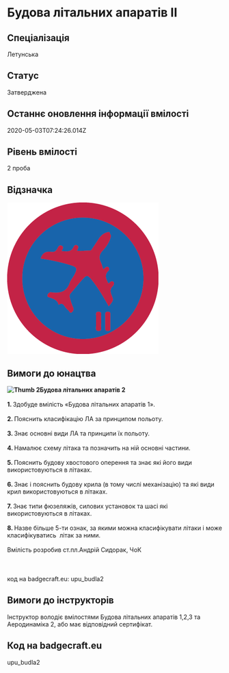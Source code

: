 # Будова літальних апаратів ІІ

## Спеціалізація

Летунська

## Статус

Затверджена

## Останнє оновлення інформації вмілості

2020-05-03T07:24:26.014Z

## Рівень вмілості

2 проба

## Відзначка

![Відзначка](../images/Budova_litalnykh_aparativ_II/____2.png)

## Вимоги до юнацтва

<div><b><img alt="Thumb     2" src="/uploads/textareas/bootsy/image/31/small_____2.png">Будова літальних апаратів 2</b></div><div>&nbsp;</div><div><b>1. </b>Здобуде вмілість «Будова літальних апаратів 1».</div><div><b><br>2. </b>Пояснить класифікацію ЛА за принципом польоту.</div><div><b><br>3. </b>Знає основні види ЛА та принципи їх польоту.</div><div><b><br>4. </b>Намалює схему літака та позначить на ній основні частини.</div><div><b><br>5. </b>Пояснить будову хвостового оперення та знає які його види використовуються в літаках.</div><div><b><br>6. </b>Знає і пояснить будову крила (в тому числі механізацію) та які види крил використовуються в літаках.</div><div><b><br>7. </b>Знає типи фюзеляжів, силових установок та шасі які використовуються в літаках.</div><div><b><br>8. </b>Назве більше 5-ти ознак, за якими можна класифікувати літаки і може класифікуватись &nbsp;літак за ними.<br><br>Вмілість розробив ст.пл.Андрій Сидорак, ЧоК<br><br><br><br>код на badgecraft.eu: upu_budla2<br></div>

## Вимоги до інструкторів

<div>Інструктор володіє вмілостями Будова літальних апаратів 1,2,3 та Аеродинаміка 2, або має відповідний сертифікат.<br></div>

## Код на badgecraft.eu

upu_budla2